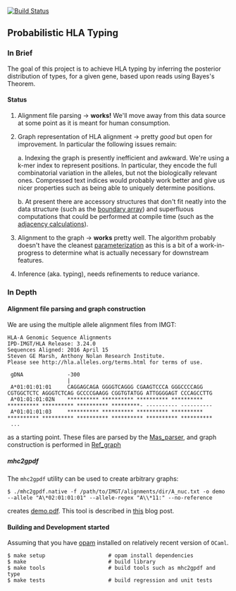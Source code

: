 [![Build Status](https://travis-ci.org/hammerlab/prohlatype.svg?branch=master)](https://travis-ci.org/hammerlab/prohlatype)

Probabilistic HLA Typing
------------------------

### In Brief

The goal of this project is to achieve HLA typing by inferring the posterior distribution of types, for a given gene, based upon reads using Bayes's Theorem.

#### Status

  1. Alignment file parsing -> **works!** We'll move away from this data source
     at some point as it is meant for human consumption.

  2. Graph representation of HLA alignment -> pretty _good_ but open for
     improvement. In particular the following issues remain:

     a. Indexing the graph is presently inefficient and awkward. We're using a
        k-mer index to represent positions. In particular, they encode the full
        combinatorial variation in the alleles, but not the biologically
        relevant ones. Compressed text indices would probably work better and
        give us nicer properties such as being able to uniquely determine
        positions.

     b. At present there are accessory structures that don't fit neatly into
        the data structure (such as the [boundary array](src/lib/ref_graph.ml#L108))
        and superfluous computations that could be performed at compile time
        (such as the [adjacency calculations](src/lib/ref_graph.ml#L1445)).

  3. Alignment to the graph -> **works** pretty well.
     The algorithm probably doesn't have the cleanest
     [parameterization](src/lib/alignment.ml#L105) as this is a bit of a
     work-in-progress to determine what is actually necessary for downstream
     features.

  4. Inference (aka. typing), needs refinements to reduce variance.


### In Depth

#### Alignment file parsing and graph construction

We are using the multiple allele alignment files from IMGT:

```
HLA-A Genomic Sequence Alignments
IPD-IMGT/HLA Release: 3.24.0
Sequences Aligned: 2016 April 15
Steven GE Marsh, Anthony Nolan Research Institute.
Please see http://hla.alleles.org/terms.html for terms of use.

 gDNA              -300
                   |
 A*01:01:01:01     CAGGAGCAGA GGGGTCAGGG CGAAGTCCCA GGGCCCCAGG CGTGGCTCTC AGGGTCTCAG GCCCCGAAGG CGGTGTATGG ATTGGGGAGT CCCAGCCTTG
 A*01:01:01:02N    ********** ********** ********** ********** ********** ********** ********** *********- ---------- ----------
 A*01:01:01:03     ********** ********** ********** ********** ********** ********** ********** ********** ********** **********
 ...

```

as a starting point. These files are parsed by the [Mas_parser](src/lib/mas_parser.mli), and graph construction is performed in [Ref_graph](src/lib/ref_graph.ml)


##### mhc2gpdf

The `mhc2gpdf` utility can be used to create arbitrary graphs:

```
$ ./mhc2gpdf.native -f /path/to/IMGT/alignments/dir/A_nuc.txt -o demo --allele "A\*02:01:01:01" --allele-regex "A\\*11:" --no-reference
```

creates [demo.pdf](demo/demo.pdf).
This tool is described in [this](http://www.hammerlab.org/2016/11/01/graph-visualizations-of-mhc-alleles/)
blog post.


#### Building and Development started

Assuming that you have [opam](http://opam.ocaml.org/) installed on relatively
recent version of `OCaml`.

```
$ make setup                    # opam install dependencies
$ make                          # build library
$ make tools                    # build tools such as mhc2gpdf and type
$ make tests                    # build regression and unit tests
```
